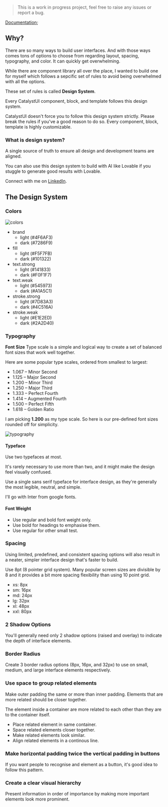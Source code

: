 > This is a work in progress project, feel free to raise any issues or report a bug.

[Documentation](https://catalystui.vercel.app/documentation);

## Why?

There are so many ways to build user interfaces. And with those ways comes tons of options to choose from regarding layout, spacing, typography, and color. It can quickly get overwhelming.

While there are component library all over the place, I wanted to build one for myself which follows a sepcific set of rules to avoid being overwhelmed with all the options.

These set of rules is called **Design System**.

Every CatalystUI component, block, and template follows this design system.

CatalystUI doesn't force you to follow this design system strictly. Please break the rules if you've a good reason to do so. Every component, block, template is highly customizable.

### What is design system?

A single source of truth to ensure all design and development teams are aligned.

You can also use this design system to build with AI like Lovable if you stuggle to generate good results with Lovable.

Connect with me on [LinkedIn](https://linkedin.com/in/swastikyadav).

## The Design System

### Colors

![colors](https://catalystui.vercel.app/images/color.png)

- brand
  - light (#4F6AF3)
  - dark (#7286F9)
- fill
  - light (#F5F7FB)
  - dark (#101322)
- text.strong
  - light (#141833)
  - dark (#F0F1F7)
- text.weak
  - light (#545973)
  - dark (#A1A5C1)
- stroke.strong
  - light (#7D83A3)
  - dark (#4C516A)
- stroke.weak
  - light (#E1E2ED)
  - dark (#2A2D40)

### Typography

**Font Size**
Type scale is a simple and logical way to create a set of balanced font sizes that work well together.

Here are some popular type scales, ordered from smallest to largest:

- 1.067 – Minor Second
- 1.125 – Major Second
- 1.200 – Minor Third
- 1.250 – Major Third
- 1.333 – Perfect Fourth
- 1.414 – Augmented Fourth
- 1.500 – Perfect Fifth
- 1.618 – Golden Ratio

I am picking **1.200** as my type scale.
So here is our pre-defined font sizes rounded off for simplicity.

![typography](https://catalystui.vercel.app/images/typography.png)

#### Typeface

Use two typefaces at most.

It's rarely necessary to use more than two, and it might make the design feel visually confused.

Use a single sans serif typeface for interface design, as they're generally the most legible, neutral, and simple.

I'll go with Inter from google fonts.

#### Font Weight

- Use regular and bold font weight only.
- Use bold for headings to emphasise them.
- Use regular for other small test.

### Spacing

Using limited, predefined, and consistent spacing options will also result in a neater, simpler interface design that's faster to build.

Use 8pt (8 pointer grid system). Many popular screen sizes are divisible by 8 and it provides a bit more spacing flexibility than using 10 point grid.

- xs: 8px
- sm: 16px
- md: 24px
- lg: 32px
- xl: 48px
- xxl: 80px

### 2 Shadow Options

You'll generally need only 2 shadow options (raised and overlay) to indicate the depth of interface elements.

### Border Radius

Create 3 border radius options (8px, 16px, and 32px) to use on small, medium, and large interface elements respectively.

### Use space to group related elements

Make outer padding the same or more than inner padding. Elements that are more related should be closer together.

The element inside a container are more related to each other than they are to the container itself.

- Place related element in same container.
- Space related elements closer together.
- Make related elements look similar.
- Align related elements in a continous line.

### Make horizontal padding twice the vertical padding in buttons

If you want people to recognise and element as a button, it's good idea to follow this pattern.

### Create a clear visual hierarchy

Present information in order of importance by making more important elements look more prominent.
